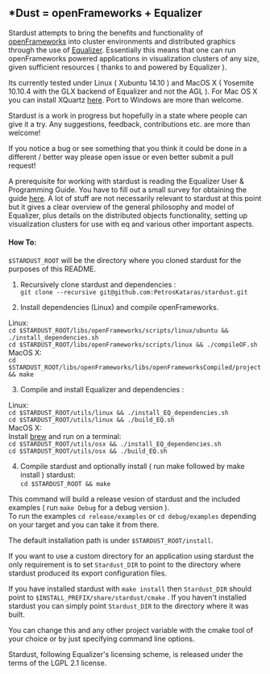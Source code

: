 ## *Dust = openFrameworks + Equalizer

Stardust attempts to bring the benefits and functionality of [openFrameworks](http://openframeworks.cc/) into cluster environments and distributed graphics through the use of [Equalizer](http://www.equalizergraphics.com/). Essentially this means that one can run openFrameworks powered applications in visualization clusters of any size, given sufficient resources ( thanks to and powered by Equalizer ). 

Its currently tested under Linux ( Xubuntu 14.10 ) and MacOS X ( Yosemite 10.10.4 with the GLX backend of Equalizer and not the AGL ). For Mac OS X you can install XQuartz [here](http://xquartz.macosforge.org/landing/). Port to Windows are more than welcome.

Stardust is a work in progress but hopefully in a state where people can give it a try. Any suggestions, feedback, contributions etc. are more than welcome! 

If you notice a bug or see something that you think it could be done in a different / better way please open issue or even better submit a pull request!

A prerequisite for working with stardust is reading the Equalizer User & Programming Guide. You have to fill out a small survey for obtaining the guide [here](http://www.equalizergraphics.com/survey.html). A lot of stuff are not necessarily relevant to stardust at this point but it gives a clear overview of the general philosophy and model of Equalizer, plus details on the distributed objects functionality, setting up visualization clusters for use with eq and various other important aspects.

#### How To:

`$STARDUST_ROOT` will be the directory where you cloned stardust for the purposes of this README.

1. Recursively clone stardust and dependencies :  
`git clone --recursive git@github.com:PetrosKataras/stardust.git`

2. Install dependencies (Linux) and compile openFrameworks. 

  Linux:  
  `cd $STARDUST_ROOT/libs/openFrameworks/scripts/linux/ubuntu && ./install_dependencies.sh`  
  `cd $STARDUST_ROOT/libs/openFrameworks/scripts/linux && ./compileOF.sh`  
  MacOS X:  
  `cd $STARDUST_ROOT/libs/openFrameworks/libs/openFrameworksCompiled/project && make`  

3. Compile and install Equalizer and dependencies :  

  Linux:  
  `cd $STARDUST_ROOT/utils/linux && ./install_EQ_dependencies.sh`  
  `cd $STARDUST_ROOT/utils/linux && ./build_EQ.sh`  
  MacOS X:  
  Install [brew](http://brew.sh/) and run on a terminal:  
  `cd $STARDUST_ROOT/utils/osx && ./install_EQ_dependencies.sh`  
  `cd $STARDUST_ROOT/utils/osx && ./build_EQ.sh`  

4. Compile stardust and optionally install ( run make followed by make install ) stardust:  
  `cd $STARDUST_ROOT && make`

This command will build a release vesion of stardust and the included examples ( run `make Debug` for a debug version ).  
To run the examples `cd release/examples` or `cd debug/examples` depending on your target and you can take it from there.  

The default installation path is under `$STARDUST_ROOT/install`.  

If you want to use a custom directory for an application using stardust the only requirement is to set `Stardust_DIR` to point to the directory where stardust produced its export configuration files. 

If you have installed stardust with `make install` then `Stardust_DIR` should point to `$INSTALL_PREFIX/share/stardust/cmake` . If you haven't installed stardust you can simply point `Stardust_DIR` to the directory where it was built.

You can change this and any other project variable with the cmake tool of your choice or by just specifying command line options.

Stardust, following Equalizer's licensing scheme, is released under the terms of the LGPL 2.1 license. 

